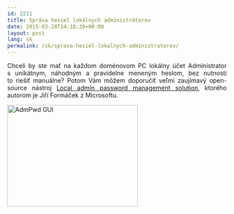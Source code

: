 ```yaml
---
id: 2211
title: Správa hesiel lokálnych administrátorov
date: 2015-03-28T14:18:20+00:00
layout: post
lang: sk
permalink: /sk/sprava-hesiel-lokalnych-administratorov/
---
```

<p style="text-align: justify;">
  Chceli by&nbsp;ste mať na každom doménovom PC lokálny účet Administrator s unikátnym, náhodným a pravidelne meneným heslom, bez nutnosti to riešiť manuálne? Potom Vám môžem doporučiť veľmi zaujímavý open-source nástroj <a title="Local admin password management solution" href="https://code.msdn.microsoft.com/Solution-for-management-of-ae44e789">Local admin password management solution</a>, ktorého autorom je Jiří Formáček z Microsoftu.
</p>

<img class=" wp-image-2231 size-medium aligncenter" src="https://www.dsinternals.com/wp-content/uploads/admpwd-300x234.png" alt="AdmPwd GUI" width="300" height="234" srcset="https://www.dsinternals.com/wp-content/uploads/admpwd-300x234.png 300w, https://www.dsinternals.com/wp-content/uploads/admpwd.png 388w" sizes="(max-width: 300px) 100vw, 300px" />
